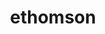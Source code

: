 ---
title: ethomson
github: https://github.com/ethomson
mode: light
transition: 3s
archetype:
  - Little Bit of Everything
---